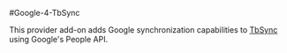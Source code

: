 #Google-4-TbSync

This provider add-on adds Google synchronization capabilities to [TbSync](https://github.com/jobisoft/TbSync/) using Google's People API.
